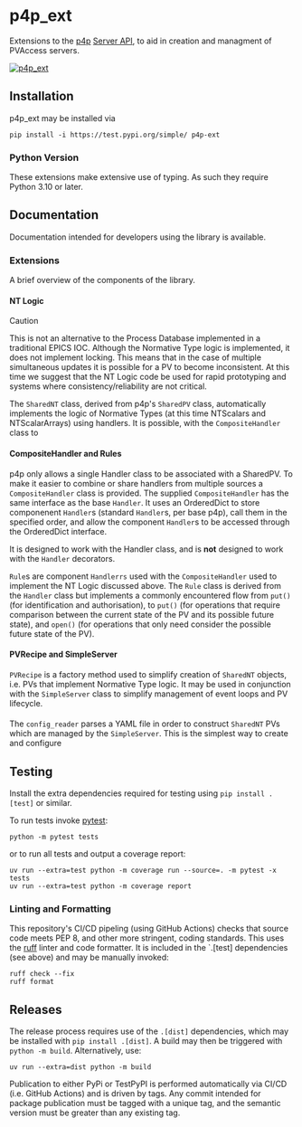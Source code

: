 # p4p_ext
Extensions to the [p4p](https://epics-base.github.io/p4p/) [Server API](https://epics-base.github.io/p4p/server.html), to aid in creation and managment of PVAccess servers.  

[![p4p_ext](https://github.com/ISISNeutronMuon/p4p_ext/actions/workflows/build.yaml/badge.svg)](https://github.com/ISISNeutronMuon/p4p_ext/actions/workflows/build.yaml)

## Installation
p4p_ext may be installed via 
```console
pip install -i https://test.pypi.org/simple/ p4p-ext
```

### Python Version
These extensions make extensive use of typing. As such they require Python 3.10 or later.

## Documentation
Documentation intended for developers using the library is available.  

### Extensions
A brief overview of the components of the library.

#### NT Logic
> [!CAUTION]
> This is not an alternative to the Process Database implemented in a traditional EPICS IOC. Although the Normative Type logic is implemented, it does not implement locking. This means that in the case of multiple simultaneous updates it is possible for a PV to become inconsistent. At this time we suggest that the NT Logic code be used for rapid prototyping and systems where consistency/reliability are not critical.

The `SharedNT` class, derived from p4p's `SharedPV` class, automatically implements the logic of Normative Types (at this time NTScalars and NTScalarArrays) using handlers. It is possible, with the `CompositeHandler` class to 
 
#### CompositeHandler and Rules
p4p only allows a single Handler class to be associated with a SharedPV. To make it easier to combine or share handlers from multiple sources a `CompositeHandler` class is provided. The supplied `CompositeHandler` has the same interface as the base `Handler`. It uses an OrderedDict to store componenent `Handler`s (standard `Handler`s, per base p4p), call them in the specified order, and allow the component `Handler`s to be accessed through the OrderedDict interface.

It is designed to work with the Handler class, and is **not** designed to work with the `Handler` decorators.

`Rule`s are component `Handlerrs` used with the `CompositeHandler` used to implement the NT Logic discussed above. The `Rule` class is derived from the `Handler` class but implements a commonly encountered flow from `put()` (for identification and authorisation), to `put()` (for operations that require comparison between the current state of the PV and its possible future state), and `open()` (for operations that only need consider the possible future state of the PV).

#### PVRecipe and SimpleServer
`PVRecipe` is a factory method used to simplify creation of `SharedNT` objects, i.e. PVs that implement Normative Type logic. It may be used in conjunction with the `SimpleServer` class to simplify management of event loops and PV lifecycle.

#### 
The `config_reader` parses a YAML file in order to construct `SharedNT` PVs which are managed by the `SimpleServer`. This is the simplest way to create and configure 

## Testing
Install the extra dependencies required for testing using `pip install .[test]` or similar.

To run tests invoke [pytest](https://docs.pytest.org/en/latest/):

```console
python -m pytest tests
```
or to run all tests and output a coverage report:
```
uv run --extra=test python -m coverage run --source=. -m pytest -x tests
uv run --extra=test python -m coverage report
```

### Linting and Formatting
This repository's CI/CD pipeling (using GitHub Actions) checks that source code meets PEP 8, and other more stringent, coding standards. This uses the [ruff](https://docs.astral.sh/ruff/) linter and code formatter. It is included in the `.[test] dependencies (see above) and may be manually invoked:

```console
ruff check --fix
ruff format
```

## Releases
The release process requires use of the `.[dist]` dependencies, which may be installed with `pip install .[dist]`. A build may then be triggered with `python -m build`. Alternatively, use:

```console
uv run --extra=dist python -m build
```

Publication to either PyPi or TestPyPI is performed automatically via CI/CD (i.e. GitHub Actions) and is driven by tags. Any commit intended for package publication must be tagged with a unique tag, and the semantic version must be greater than any existing tag. 
